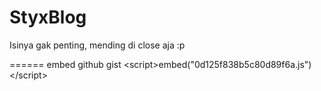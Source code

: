 # StyxBlog
Isinya gak penting, mending di close aja :p

======
embed github gist
&lt;script&gt;embed(&quot;0d125f838b5c80d89f6a.js&quot;)&lt;/script&gt;

